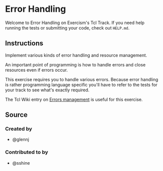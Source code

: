 # Error Handling

Welcome to Error Handling on Exercism's Tcl Track.
If you need help running the tests or submitting your code, check out `HELP.md`.

## Instructions

Implement various kinds of error handling and resource management.

An important point of programming is how to handle errors and close resources even if errors occur.

This exercise requires you to handle various errors.
Because error handling is rather programming language specific you'll have to refer to the tests for your track to see what's exactly required.

The Tcl Wiki entry on [Errors management](https://wiki.tcl-lang.org/page/Errors+management)
is useful for this exercise.

## Source

### Created by

- @glennj

### Contributed to by

- @sshine